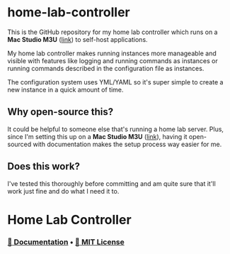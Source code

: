 # home-lab-controller
This is the GitHub repository for my home lab controller which runs on a **Mac Studio M3U** ([link](https://apple.com/mac-studio)) to self-host applications.

My home lab controller makes running instances more manageable and visible with features like logging and running commands as instances or running commands described in the configuration file as instances.

The configuration system uses YML/YAML so it's super simple to create a new instance in a quick amount of time.


## Why open-source this?
It could be helpful to someone else that's running a home lab server.
Plus, since I'm setting this up on a **Mac Studio M3U** ([link](https://apple.com/mac-studio)), having it open-sourced with documentation makes the setup process way easier for me.

## Does this work?
I've tested this thoroughly before committing and am quite sure that it'll work just fine and do what I need it to.



# Home Lab Controller
### [📄 Documentation](DOCS.md) • [📝 MIT License](LICENSE)
